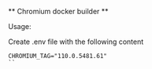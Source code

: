 ** Chromium docker builder **


Usage:

Create .env file with the following content

```
CHROMIUM_TAG="110.0.5481.61"
``
